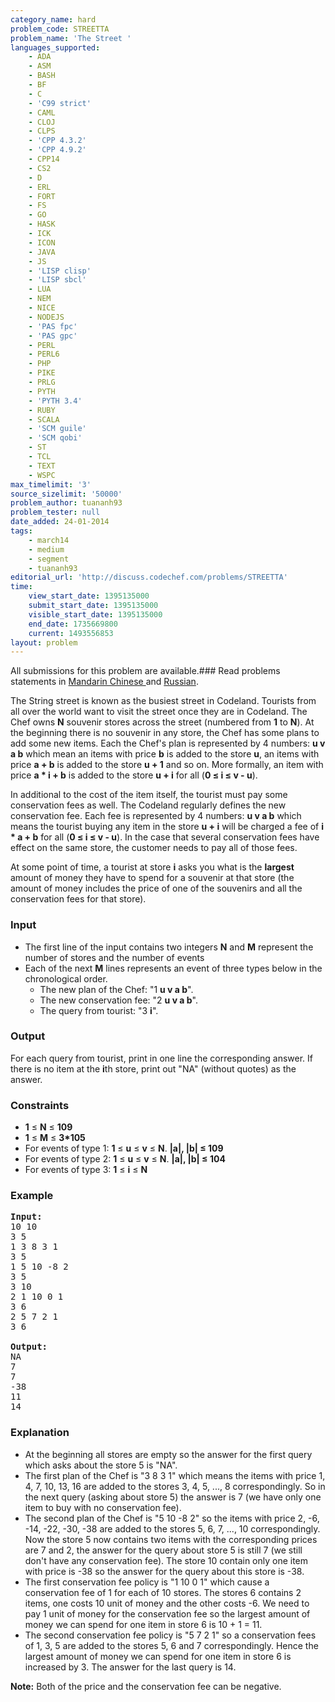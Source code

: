 ```yaml
---
category_name: hard
problem_code: STREETTA
problem_name: 'The Street '
languages_supported:
    - ADA
    - ASM
    - BASH
    - BF
    - C
    - 'C99 strict'
    - CAML
    - CLOJ
    - CLPS
    - 'CPP 4.3.2'
    - 'CPP 4.9.2'
    - CPP14
    - CS2
    - D
    - ERL
    - FORT
    - FS
    - GO
    - HASK
    - ICK
    - ICON
    - JAVA
    - JS
    - 'LISP clisp'
    - 'LISP sbcl'
    - LUA
    - NEM
    - NICE
    - NODEJS
    - 'PAS fpc'
    - 'PAS gpc'
    - PERL
    - PERL6
    - PHP
    - PIKE
    - PRLG
    - PYTH
    - 'PYTH 3.4'
    - RUBY
    - SCALA
    - 'SCM guile'
    - 'SCM qobi'
    - ST
    - TCL
    - TEXT
    - WSPC
max_timelimit: '3'
source_sizelimit: '50000'
problem_author: tuananh93
problem_tester: null
date_added: 24-01-2014
tags:
    - march14
    - medium
    - segment
    - tuananh93
editorial_url: 'http://discuss.codechef.com/problems/STREETTA'
time:
    view_start_date: 1395135000
    submit_start_date: 1395135000
    visible_start_date: 1395135000
    end_date: 1735669800
    current: 1493556853
layout: problem
---
```

All submissions for this problem are available.###  Read problems statements in [Mandarin Chinese ](http://www.codechef.com/download/translated/MARCH14/mandarin/STREETTA.pdf) and [Russian](http://www.codechef.com/download/translated/MARCH14/russian/STREETTA.pdf).

The String street is known as the busiest street in Codeland.
Tourists from all over the world want to visit the street once they are in Codeland.
The Chef owns **N** souvenir stores across the street (numbered from **1** to **N**).
At the beginning there is no souvenir in any store, the Chef has some plans to add some new items.
Each the Chef's plan is represented by 4 numbers: **u v a b** which mean an items with price **b**
is added to the store **u**, an items with price **a + b** is added to the store **u + 1** and so on.
More formally, an item with price **a \* i + b** is added to the store **u + i** for all (**0 ≤ i ≤ v - u**).

In additional to the cost of the item itself, the tourist must pay some conservation fees as well.
The Codeland regularly defines the new conservation fee. Each fee is represented by 4 numbers: **u v a b** which means
the tourist buying any item in the store **u + i** will be charged a fee of **i \* a + b** for all (**0 ≤ i ≤ v - u**).
In the case that several conservation fees have effect on the same store, the customer needs to pay all of those fees.

At some point of time, a tourist at store **i** asks you what is the **largest** amount of money they have to spend for
a souvenir at that store (the amount of money includes the price of one of the souvenirs and all the conservation fees for that store).

### Input

- The first line of the input contains two integers **N** and **M** represent the number of stores and the number of events
- Each of the next **M** lines represents an event of three types below in the chronological order. 
    - The new plan of the Chef: "1 **u v a b**".
    - The new conservation fee: "2 **u v a b**".
    - The query from tourist: "3 **i**".

### Output

For each query from tourist, print in one line the corresponding answer.
If there is no item at the **i**th store, print out "NA" (without quotes) as the answer.

### Constraints

- **1** ≤ **N** ≤ **109**
- **1** ≤ **M** ≤ **3\*105**
- For events of type 1: **1** ≤ **u** ≤ **v** ≤ **N**. **|a|, |b| ≤ 109**
- For events of type 2: **1** ≤ **u** ≤ **v** ≤ **N**. **|a|, |b| ≤ 104**
- For events of type 3: **1** ≤ **i** ≤ **N**

### Example

<pre><b>Input:</b>
10 10
3 5
1 3 8 3 1
3 5
1 5 10 -8 2
3 5
3 10
2 1 10 0 1
3 6
2 5 7 2 1
3 6

<b>Output:</b>
NA
7
7
-38
11
14
</pre>
### Explanation

- At the beginning all stores are empty so the answer for the first query which asks about the store 5 is "NA".
- The first plan of the Chef is "3 8 3 1" which means the items with price 1, 4, 7, 10, 13, 16 are added to the stores 3, 4, 5, ..., 8 correspondingly. So in the next query (asking about store 5) the answer is 7 (we have only one item to buy with no conservation fee).
- The second plan of the Chef is "5 10 -8 2" so the items with price 2, -6, -14, -22, -30, -38 are added to the stores 5, 6, 7, ..., 10 correspondingly. Now the store 5 now contains two items with the corresponding prices are 7 and 2, the answer for the query about store 5 is still 7 (we still don't have any conservation fee). The store 10 contain only one item with price is -38 so the answer for the query about this store is -38.
- The first conservation fee policy is "1 10 0 1" which cause a conservation fee of 1 for each of 10 stores. The stores 6 contains 2 items, one costs 10 unit of money and the other costs -6. We need to pay 1 unit of money for the conservation fee so the largest amount of money we can spend for one item in store 6 is 10 + 1 = 11.
- The second conservation fee policy is "5 7 2 1" so a conservation fees of 1, 3, 5 are added to the stores 5, 6 and 7 correspondingly. Hence the largest amount of money we can spend for one item in store 6 is increased by 3. The answer for the last query is 14.

**Note:** Both of the price and the conservation fee can be negative.

